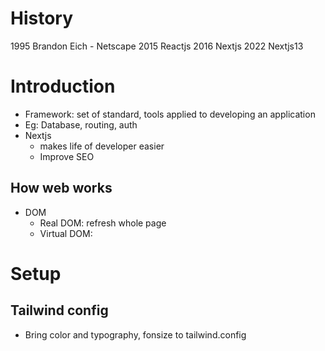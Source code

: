 # History
1995 Brandon Eich - Netscape
2015 Reactjs
2016 Nextjs
2022 Nextjs13

# Introduction
- Framework: set of standard, tools applied to developing an application
- Eg: Database, routing, auth 
- Nextjs 
    - makes life of developer easier
    - Improve SEO

## How web works    
- DOM
    - Real DOM: refresh whole page
    - Virtual DOM: 


# Setup
## Tailwind config
- Bring color and typography, fonsize to tailwind.config